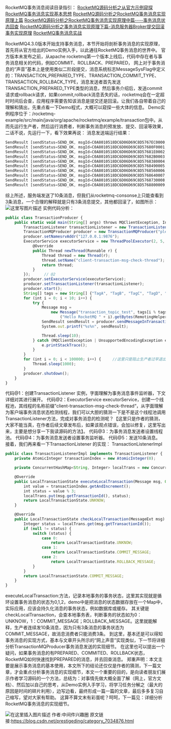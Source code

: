 RocketMQ事务消息阅读目录指引：
[RocketMQ源码分析之从官方示例窥探RocketMQ事务消息实现基本思想](https://blog.csdn.net/prestigeding/article/details/81259646)
[RocketMQ源码分析之RocketMQ事务消息实现原理上篇](https://blog.csdn.net/prestigeding/article/details/81263833)
[RocketMQ源码分析之RocketMQ事务消息实现原理中篇----事务消息状态回查](https://blog.csdn.net/prestigeding/article/details/81275892)
[RocketMQ源码分析之事务消息实现原理下篇-消息服务器Broker提交回滚事务实现原理](https://blog.csdn.net/prestigeding/article/details/81277067)
[RocketMQ事务消息实战](https://blog.csdn.net/prestigeding/article/details/81318980)

RocketMQ4.3.0版本开始支持事务消息，本节开始将剖析事务消息的实现原理，首先将从官方给出的Demo实例入手，以此通往RocketMQ事务消息的世界中。
官方版本未发布之前，从apache rocketmq第一个版本上线后，代码中存在者与事务消息相关的代码，例如COMMIT、ROLLBACK、PREPARED， 网上对于事务消息的“声音”基本上是使用类似二阶段提交，消息系统标志MessageSysFlag中定义的：TRANSACTION_PREPARED_TYPE、TRANSACTION_COMMIT_TYPE、
TRANSACTION_ROLLBACK_TYPE，消息发送者首先发送TRANSACTION_PREPARED_TYPE类型的消息，然后事务介绍后，发送commit请求或rollback请求，如果commit,rollback消息丢失的话，rocketmq会在一定超时时间后会查，应用程序需要告知该消息是提交还是回滚。让我们各自带着自己的理解和猜出，先重点看一下Demo程式，大概可以窥探一些大体的信息。
Demo实例程序位于：/rocketmq-example/src/main/java/org/apache/rocketmq/example/transaction包中。从而先运行生产者，然后运行消费者，判断事务消息的预发放、提交、回滚等效果，二话不说，先运行一下，看下效果再说：
消息发送端运行结果：
```js 
SendResult [sendStatus=SEND_OK, msgId=C0A8010518DC6D06D69C8D5767EC0000, offsetMsgId=null, messageQueue=MessageQueue [topic=transaction_topic_test, brokerName=broker-a, queueId=1], queueOffset=0]
SendResult [sendStatus=SEND_OK, msgId=C0A8010518DC6D06D69C8D57680F0001, offsetMsgId=null, messageQueue=MessageQueue [topic=transaction_topic_test, brokerName=broker-a, queueId=2], queueOffset=1]
SendResult [sendStatus=SEND_OK, msgId=C0A8010518DC6D06D69C8D57681E0002, offsetMsgId=null, messageQueue=MessageQueue [topic=transaction_topic_test, brokerName=broker-a, queueId=3], queueOffset=2]
SendResult [sendStatus=SEND_OK, msgId=C0A8010518DC6D06D69C8D57682B0003, offsetMsgId=null, messageQueue=MessageQueue [topic=transaction_topic_test, brokerName=broker-a, queueId=0], queueOffset=3]
SendResult [sendStatus=SEND_OK, msgId=C0A8010518DC6D06D69C8D5768380004, offsetMsgId=null, messageQueue=MessageQueue [topic=transaction_topic_test, brokerName=broker-a, queueId=1], queueOffset=4]
SendResult [sendStatus=SEND_OK, msgId=C0A8010518DC6D06D69C8D5768490005, offsetMsgId=null, messageQueue=MessageQueue [topic=transaction_topic_test, brokerName=broker-a, queueId=2], queueOffset=5]
SendResult [sendStatus=SEND_OK, msgId=C0A8010518DC6D06D69C8D5768560006, offsetMsgId=null, messageQueue=MessageQueue [topic=transaction_topic_test, brokerName=broker-a, queueId=3], queueOffset=6]
SendResult [sendStatus=SEND_OK, msgId=C0A8010518DC6D06D69C8D5768640007, offsetMsgId=null, messageQueue=MessageQueue [topic=transaction_topic_test, brokerName=broker-a, queueId=0], queueOffset=7]
SendResult [sendStatus=SEND_OK, msgId=C0A8010518DC6D06D69C8D5768730008, offsetMsgId=null, messageQueue=MessageQueue [topic=transaction_topic_test, brokerName=broker-a, queueId=1], queueOffset=8]
SendResult [sendStatus=SEND_OK, msgId=C0A8010518DC6D06D69C8D5768800009, offsetMsgId=null, messageQueue=MessageQueue [topic=transaction_topic_test, brokerName=broker-a, queueId=2], queueOffset=9]
```

综上所述，服务端发送了10条消息，但我们从rocketmq-consonse上只能查看到3条消息，一个合理的解释就是只有3条消息提交，其他都回滚了，如图所示：
![这里写图片描述](https://gitee.com/hezhiyuan007/java-study/raw/master/images/rocketmqSC/c4a7e68e-6443-4869-a2d3-d78d03782af8.png)
实例代码分析：

```js 
public class TransactionProducer {
    public static void main(String[] args) throws MQClientException, InterruptedException {
        TransactionListener transactionListener = new TransactionListenerImpl();        // @1
        TransactionMQProducer producer = new TransactionMQProducer("please_rename_unique_group_name");
        producer.setNamesrvAddr("127.0.0.1:9876");
        ExecutorService executorService = new ThreadPoolExecutor(2, 5, 100, TimeUnit.SECONDS, new ArrayBlockingQueue<Runnable>(2000), new ThreadFactory() {
            @Override
            public Thread newThread(Runnable r) {
                Thread thread = new Thread(r);
                thread.setName("client-transaction-msg-check-thread");
                return thread;
            }
        });      // @2
        producer.setExecutorService(executorService);                                // @3
        producer.setTransactionListener(transactionListener);                      // @4
        producer.start();
        String[] tags = new String[] {"TagA", "TagB", "TagC", "TagD", "TagE"};
        for (int i = 0; i < 10; i++) {                                                                    // @5
            try {
                Message msg =
                    new Message("transaction_topic_test", tags[i % tags.length], "KEY" + i,
                        ("Hello RocketMQ " + i).getBytes(RemotingHelper.DEFAULT_CHARSET));
                SendResult sendResult = producer.sendMessageInTransaction(msg, null);
                System.out.printf("%s%n", sendResult);

                Thread.sleep(10);
            } catch (MQClientException | UnsupportedEncodingException e) {
                e.printStackTrace();
            }
        }
        for (int i = 0; i < 100000; i++) {     //这里只是阻止生产者过早退出，导致事务消息的相关机制无法运行
            Thread.sleep(1000);
        }
        producer.shutdown();
    }
}
```

代码@1：创建TransactionListener 实例，字面理解为事务消息事件监听器，下文详细对其进行展开。
代码@2：ExecutorService executorService，创建一个线程池，其线程的名称前缀”client-transaction-msg-check-thread“，从字面理解为客户端事务消息状态检测线程，我们可以大胆的猜测一下是不是这个线程池调用TransactionListener方法，完成对事务消息的检测呢？【这里只是作者的猜测，大家不能当真，在作者后续文章发布后，如果该观点错误，会加以修复，这里写出来，主要是想分享一下我读源码的方法】。
代码@3：为事务消息发送者设置线程池。
代码@4：为事务消息发送者设置事务监听器。
代码@5：发送10条消息。
接着，我们再来看一下TransactionListener 的实现：
TransactionListenerImpl

```js 
public class TransactionListenerImpl implements TransactionListener {
    private AtomicInteger transactionIndex = new AtomicInteger(0);

    private ConcurrentHashMap<String, Integer> localTrans = new ConcurrentHashMap<>();

    @Override
    public LocalTransactionState executeLocalTransaction(Message msg, Object arg) {
        int value = transactionIndex.getAndIncrement();
        int status = value % 3;
        localTrans.put(msg.getTransactionId(), status);
        return LocalTransactionState.UNKNOW;
    }

    @Override
    public LocalTransactionState checkLocalTransaction(MessageExt msg) {
        Integer status = localTrans.get(msg.getTransactionId());
        if (null != status) {
            switch (status) {
                case 0:
                    return LocalTransactionState.UNKNOW;
                case 1:
                    return LocalTransactionState.COMMIT_MESSAGE;
                case 2:
                    return LocalTransactionState.ROLLBACK_MESSAGE;
            }
        }
        return LocalTransactionState.COMMIT_MESSAGE;
    }
}
```

executeLocalTransaction:方法，记录本地事务的事务状态，这里其实现就是循环设置事务消息的状态为0,1,2，demo中是把消息的状态数据存放在一个Map中，实际应用，应该会持久化消息的事务状态，例如数据库或缓存。
其关键是checkLocalTransaction，会查本地事务表，判断事务的状态如为0：UNKNOW，1：COMMIT_MESSAGE；ROLLBACK_MESSAGE。这里就能解释，生产者连续发10条消息，因为只有3条消息的事务状态为COMMIT_MESSAGE，故消息消费者只能消费3条。
到这里，基本还是可以得知事务消息的实现方式，基本与文章开头所示的“网上声音”实现类似，下一节将详细分析TransactionMQProducer事务消息发送的实现细节。
在这里也可以提出一个疑问，如果事务消息的有PREPARED、COMMITED、ROLLBACK状态，RocketMQ如何快速找到PREPARED的消息，并去回查消息。
郑重声明：本文主要是展示事务消息的基本使用，本文所下的结论还仅仅是作者的猜测，下一篇文章，才会重点分析事务消息的实现细节，本文一个重要的目的，是向读者朋友们展示作者学习源码的一个方法，总结为：对事情先做大概全面了解（网上，官方文档）、然后加以自己的思考，从Demo实例入手学习，将学习任务分解之（最大的原因是时间的碎片利用），边写边看，最终形成一篇一篇的文章，最后多多复习自己缩写，望对大家有帮助。
这算不算文末有彩蛋呢？呵呵，下一篇见：详细分析RocketMQ事务消息的实现细节。

![在这里插入图片描述](https://gitee.com/hezhiyuan007/java-study/raw/master/images/rocketmqSC/4b932e53-4c53-481f-9b40-ad7f1c2a7998.png)
作者:中间件兴趣圈  原文链接:https://blog.csdn.net/prestigeding/category_7034876.html
